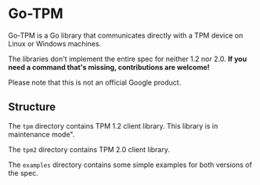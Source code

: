 Go-TPM
======

Go-TPM is a Go library that communicates directly with a TPM device on Linux or
Windows machines.

The libraries don't implement the entire spec for neither 1.2 nor 2.0. **If you
need a command that's missing, contributions are welcome!**

Please note that this is not an official Google product.

## Structure

The `tpm` directory contains TPM 1.2 client library. This library is in
maintenance mode".

The `tpm2` directory contains TPM 2.0 client library.

The `examples` directory contains some simple examples for both versions of the
spec.

